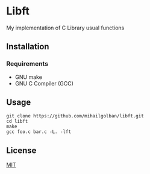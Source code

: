 # Libft

My implementation of C Library usual functions

## Installation

### Requirements
* GNU make
* GNU C Compiler (GCC)

## Usage
```
git clone https://github.com/mihailgolban/libft.git
cd libft
make
gcc foo.c bar.c -L. -lft
```
## License
[MIT](https://choosealicense.com/licenses/mit/)
